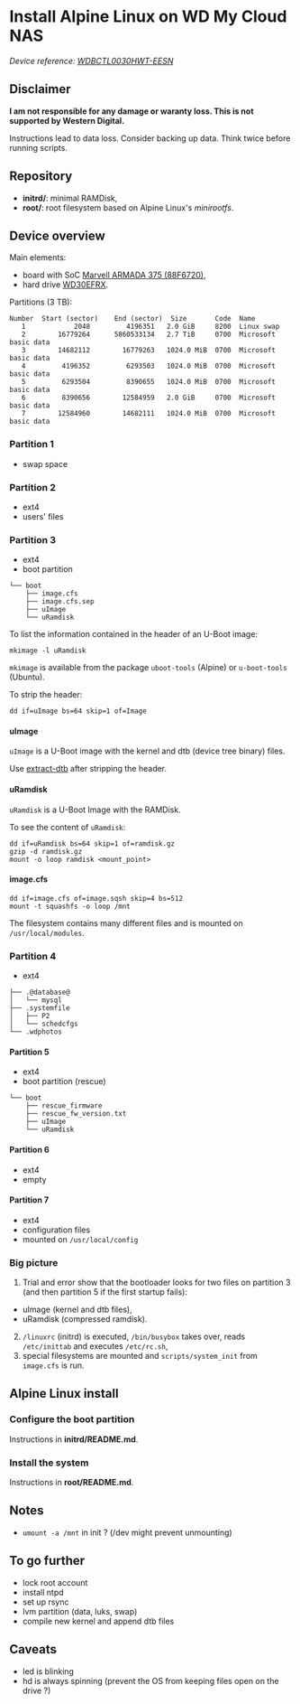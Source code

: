 # Install Alpine Linux on WD My Cloud NAS

*Device reference: [WDBCTL0030HWT-EESN](https://documents.westerndigital.com/content/dam/doc-library/en_gb/assets/public/wd/product/external-storage/my_cloud/my-cloud/mycloud-product-overview.pdf)*

## Disclaimer

**I am not responsible for any damage or waranty loss. This is not supported
by Western Digital.**

Instructions lead to data loss. Consider backing up data. Think twice before
running scripts.

## Repository

- **initrd/**: minimal RAMDisk,
- **root/**: root filesystem based on Alpine Linux's *minirootfs*.

## Device overview

Main elements:
- board with SoC [Marvell ARMADA 375 (88F6720)](https://www.marvell.com/documents/xhvwfczzcqkjbmhbmvnb/),
- hard drive [WD30EFRX](https://documents.westerndigital.com/content/dam/doc-library/en_us/assets/public/western-digital/product/internal-drives/wd-red-hdd/data-sheet-western-digital-wd-red-hdd-2879-800002.pdf).

Partitions (3 TB):
```
Number  Start (sector)    End (sector)  Size       Code  Name
   1            2048         4196351   2.0 GiB     8200  Linux swap
   2        16779264      5860533134   2.7 TiB     0700  Microsoft basic data
   3        14682112        16779263   1024.0 MiB  0700  Microsoft basic data
   4         4196352         6293503   1024.0 MiB  0700  Microsoft basic data
   5         6293504         8390655   1024.0 MiB  0700  Microsoft basic data
   6         8390656        12584959   2.0 GiB     0700  Microsoft basic data
   7        12584960        14682111   1024.0 MiB  0700  Microsoft basic data
```

### Partition 1
- swap space

### Partition 2
- ext4
- users' files

### Partition 3
- ext4
- boot partition
```
└── boot
    ├── image.cfs
    ├── image.cfs.sep
    ├── uImage
    └── uRamdisk
```

To list the information contained in the header of an U-Boot image:
```
mkimage -l uRamdisk
```
`mkimage` is available from the package `uboot-tools` (Alpine) or `u-boot-tools`
(Ubuntu).

To strip the header:
```
dd if=uImage bs=64 skip=1 of=Image
```

#### uImage

`uImage` is a U-Boot image with the kernel and dtb (device tree binary) files.

Use [extract-dtb](https://github.com/PabloCastellano/extract-dtb) after
stripping the header.

#### uRamdisk

`uRamdisk` is a U-Boot Image with the RAMDisk.

To see the content of `uRamdisk`:
```
dd if=uRamdisk bs=64 skip=1 of=ramdisk.gz
gzip -d ramdisk.gz
mount -o loop ramdisk <mount_point>
```

#### image.cfs

```
dd if=image.cfs of=image.sqsh skip=4 bs=512
mount -t squashfs -o loop /mnt
```

The filesystem contains many different files and is mounted on `/usr/local/modules`.

### Partition 4
- ext4
```
├── .@database@
│   └── mysql
├── .systemfile
│   ├── P2
│   └── schedcfgs
└── .wdphotos
```

#### Partition 5
- ext4
- boot partition (rescue)
```
└── boot
    ├── rescue_firmware
    ├── rescue_fw_version.txt
    ├── uImage
    └── uRamdisk
```

#### Partition 6
- ext4
- empty

#### Partition 7
- ext4
- configuration files
- mounted on `/usr/local/config`


### Big picture

1. Trial and error show that the bootloader looks for two files on partition 3
(and then partition 5 if the first startup fails):
- uImage (kernel and dtb files),
- uRamdisk (compressed ramdisk).
2. `/linuxrc` (initrd) is executed, `/bin/busybox` takes over, reads `/etc/inittab` and
executes `/etc/rc.sh`,
3. special filesystems are mounted and `scripts/system_init` from `image.cfs`
is run.


## Alpine Linux install

### Configure the boot partition

Instructions in **initrd/README.md**.

### Install the system

Instructions in **root/README.md**.


## Notes

- `umount -a /mnt` in init ? (/dev might prevent unmounting)


## To go further

- lock root account
- install ntpd
- set up rsync
- lvm partition (data, luks, swap)
- compile new kernel and append dtb files


## Caveats

- led is blinking
- hd is always spinning (prevent the OS from keeping files open on the drive ?)
